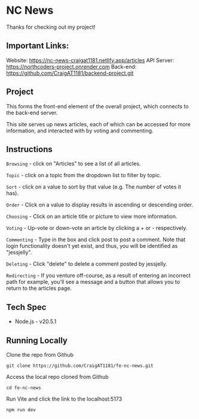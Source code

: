 # NC News

Thanks for checking out my project!

## Important Links:

Website: https://nc-news-craigat1181.netlify.app/articles
API Server: https://northcoders-project.onrender.com
Back-end: https://github.com/CraigAT1181/backend-project.git

## Project

This forms the front-end element of the overall project, which connects to the back-end server.

This site serves up news articles, each of which can be accessed for more information, and interacted with by voting and commenting.

## Instructions

`Browsing` - click on "Articles" to see a list of all articles.

`Topic` - click on a topic from the dropdown list to filter by topic.

`Sort` - click on a value to sort by that value (e.g. The number of votes it has).

`Order` - Click on a value to display results in ascending or descending order.

`Choosing` - Click on an article title or picture to view more information.

`Voting` - Up-vote or down-vote an article by clicking a + or - respectively.

`Commenting` - Type in the box and click post to post a comment. Note that login functionality doesn't yet exist, and thus, you will be identified as "jessjelly".

`Deleting` - Click "delete" to delete a comment posted by jessjelly.

`Redirecting` - If you venture off-course, as a result of entering an incorrect path for example, you'll see a message and a button that allows you to return to the articles page.

## Tech Spec

- Node.js - v20.5.1

## Running Locally

Clone the repo from Github

`git clone https://github.com/CraigAT1181/fe-nc-news.git`

Access the local repo cloned from Github

`cd fe-nc-news`

Run Vite and click the link to the localhost:5173

`npm run dev`
